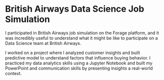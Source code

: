 # British Airways Data Science Job Simulation

I participated in British Airways job simulation on the Forage platform, and it was incredibly useful to understand what it might be like to participate on a Data Science team at British Airways.

I worked on a project where I analyzed customer insights and built predictive model to understand factors that influence buying behavior. I practiced my data analytics skills using a Jupyter Notebook and built my PowerPoint and communication skills by presenting insights a real-world context.
